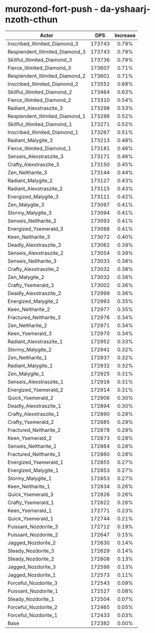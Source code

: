 # murozond-fort-push - da-yshaarj-nzoth-cthun
| Actor | DPS | Increase |
|---|:---:|:---:|
|Inscribed_Illimited_Diamond_3|173743|0.79%|
|Resplendent_Illimited_Diamond_3|173743|0.79%|
|Skillful_Illimited_Diamond_3|173736|0.79%|
|Fierce_Illimited_Diamond_3|173607|0.71%|
|Resplendent_Illimited_Diamond_2|173601|0.71%|
|Inscribed_Illimited_Diamond_2|173552|0.68%|
|Skillful_Illimited_Diamond_2|173464|0.63%|
|Fierce_Illimited_Diamond_2|173310|0.54%|
|Radiant_Alexstraszite_3|173298|0.53%|
|Resplendent_Illimited_Diamond_1|173286|0.52%|
|Skillful_Illimited_Diamond_1|173271|0.52%|
|Inscribed_Illimited_Diamond_1|173267|0.51%|
|Radiant_Malygite_3|173213|0.48%|
|Fierce_Illimited_Diamond_1|173181|0.46%|
|Senseis_Alexstraszite_3|173171|0.46%|
|Crafty_Alexstraszite_3|173150|0.45%|
|Zen_Neltharite_3|173144|0.44%|
|Radiant_Malygite_2|173127|0.43%|
|Radiant_Alexstraszite_2|173115|0.43%|
|Energized_Malygite_3|173111|0.42%|
|Zen_Malygite_3|173097|0.41%|
|Stormy_Malygite_3|173094|0.41%|
|Senseis_Neltharite_2|173093|0.41%|
|Energized_Ysemerald_3|173088|0.41%|
|Keen_Neltharite_3|173072|0.40%|
|Deadly_Alexstraszite_3|173062|0.39%|
|Senseis_Alexstraszite_2|173054|0.39%|
|Senseis_Neltharite_3|173033|0.38%|
|Crafty_Alexstraszite_2|173032|0.38%|
|Zen_Malygite_2|173032|0.38%|
|Crafty_Ysemerald_3|173002|0.36%|
|Deadly_Alexstraszite_2|172999|0.36%|
|Energized_Malygite_2|172993|0.35%|
|Keen_Neltharite_2|172977|0.35%|
|Fractured_Neltharite_3|172976|0.34%|
|Zen_Neltharite_2|172971|0.34%|
|Keen_Ysemerald_3|172970|0.34%|
|Radiant_Alexstraszite_1|172952|0.33%|
|Stormy_Malygite_2|172941|0.32%|
|Zen_Neltharite_1|172937|0.32%|
|Radiant_Malygite_1|172932|0.32%|
|Zen_Malygite_1|172925|0.31%|
|Senseis_Alexstraszite_1|172916|0.31%|
|Energized_Ysemerald_2|172914|0.31%|
|Quick_Ysemerald_2|172906|0.30%|
|Deadly_Alexstraszite_1|172894|0.30%|
|Crafty_Alexstraszite_1|172890|0.29%|
|Crafty_Ysemerald_2|172885|0.29%|
|Fractured_Neltharite_2|172878|0.29%|
|Keen_Ysemerald_2|172873|0.28%|
|Senseis_Neltharite_1|172864|0.28%|
|Fractured_Neltharite_1|172860|0.28%|
|Energized_Ysemerald_1|172855|0.27%|
|Energized_Malygite_1|172853|0.27%|
|Stormy_Malygite_1|172853|0.27%|
|Keen_Neltharite_1|172834|0.26%|
|Quick_Ysemerald_3|172826|0.26%|
|Crafty_Ysemerald_1|172822|0.26%|
|Keen_Ysemerald_1|172771|0.23%|
|Quick_Ysemerald_1|172744|0.21%|
|Puissant_Nozdorite_3|172712|0.19%|
|Puissant_Nozdorite_2|172647|0.15%|
|Jagged_Nozdorite_2|172630|0.14%|
|Steady_Nozdorite_3|172629|0.14%|
|Steady_Nozdorite_2|172608|0.13%|
|Jagged_Nozdorite_3|172598|0.13%|
|Jagged_Nozdorite_1|172573|0.11%|
|Forceful_Nozdorite_3|172543|0.09%|
|Puissant_Nozdorite_1|172527|0.08%|
|Steady_Nozdorite_1|172504|0.07%|
|Forceful_Nozdorite_2|172465|0.05%|
|Forceful_Nozdorite_1|172433|0.03%|
|Base|172382|0.00%|
